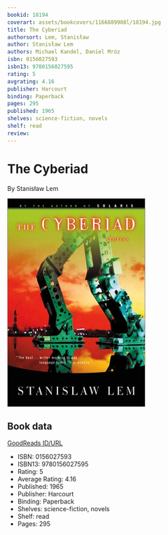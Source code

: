 ```yaml
---
bookid: 18194
coverart: assets/bookcovers/1166889908l/18194.jpg
title: The Cyberiad
authorsort: Lem, Stanisław
author: Stanisław Lem
authors: Michael Kandel, Daniel Mróz
isbn: 0156027593
isbn13: 9780156027595
rating: 5
avgrating: 4.16
publisher: Harcourt
binding: Paperback
pages: 295
published: 1965
shelves: science-fiction, novels
shelf: read
review: 
---
```


# The Cyberiad

By Stanisław Lem

![](../../assets/bookcovers/1166889908l/18194.jpg)

## Book data

[GoodReads ID/URL](https://www.goodreads.com/book/show/18194)

- ISBN: 0156027593
- ISBN13: 9780156027595
- Rating: 5
- Average Rating: 4.16
- Published: 1965
- Publisher: Harcourt
- Binding: Paperback
- Shelves: science-fiction, novels
- Shelf: read
- Pages: 295

